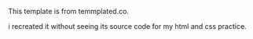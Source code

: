 This template is from temmplated.co.

i recreated it without seeing its source code for my html and css practice.
